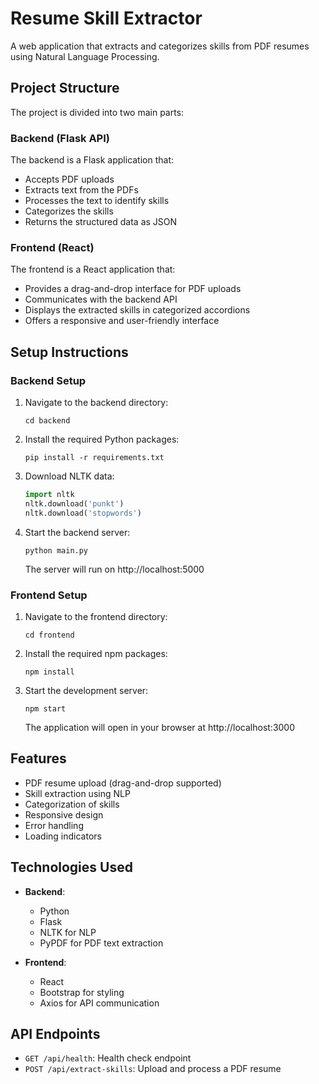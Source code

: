 # Resume Skill Extractor

A web application that extracts and categorizes skills from PDF resumes using Natural Language Processing.

## Project Structure

The project is divided into two main parts:

### Backend (Flask API)

The backend is a Flask application that:
- Accepts PDF uploads
- Extracts text from the PDFs
- Processes the text to identify skills
- Categorizes the skills
- Returns the structured data as JSON

### Frontend (React)

The frontend is a React application that:
- Provides a drag-and-drop interface for PDF uploads
- Communicates with the backend API
- Displays the extracted skills in categorized accordions
- Offers a responsive and user-friendly interface

## Setup Instructions

### Backend Setup

1. Navigate to the backend directory:
   ```
   cd backend
   ```

2. Install the required Python packages:
   ```
   pip install -r requirements.txt
   ```

3. Download NLTK data:
   ```python
   import nltk
   nltk.download('punkt')
   nltk.download('stopwords')
   ```

4. Start the backend server:
   ```
   python main.py
   ```
   The server will run on http://localhost:5000

### Frontend Setup

1. Navigate to the frontend directory:
   ```
   cd frontend
   ```

2. Install the required npm packages:
   ```
   npm install
   ```

3. Start the development server:
   ```
   npm start
   ```
   The application will open in your browser at http://localhost:3000

## Features

- PDF resume upload (drag-and-drop supported)
- Skill extraction using NLP
- Categorization of skills
- Responsive design
- Error handling
- Loading indicators

## Technologies Used

- **Backend**:
  - Python
  - Flask
  - NLTK for NLP
  - PyPDF for PDF text extraction

- **Frontend**:
  - React
  - Bootstrap for styling
  - Axios for API communication

## API Endpoints

- `GET /api/health`: Health check endpoint
- `POST /api/extract-skills`: Upload and process a PDF resume